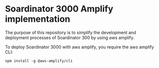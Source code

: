 # Soardinator 3000 Amplify implementation

The purpose of this repository is to simplify the development and deployment processes of Soardinator 300 by using aws amplify.

To deploy Soardinator 3000 with aws amplify, you require the aws amplify CLI:
```
npm install -g @aws-amplify/cli
```

